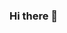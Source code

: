### Hi there 👋

<!--
**gurbthebruin/gurbthebruin** is a ✨ _special_ ✨ repository because its `README.md` (this file) appears on your GitHub profile.

I'm currently attending UCLA as a Computer Science(2022) major. I recently switched my major from Electrical Engineering to 
Computer Science because I have realized that my passion lies within all things software! My most valuable strengths 
consist of creative problem solving, communication, and collaboration. I have had experience working at established companies 
such as Qualcomm and Raytheon to startups such as PacificSky Solar. I am actively seeking internship positions for 
Fall 2020, Spring 2021 and Summer 2021.

- 🔭 I’m currently working on the Linux Kernel Baseport team @Qualcomm
- 🌱 I’m currently learning about the various procedures/practices that are required to upstream patches
- 👯 I’m looking to collaborate on anything software related!
- 📫 How to reach me: aroragurbir670@gmail.com  or (818)-422-7462
-->
